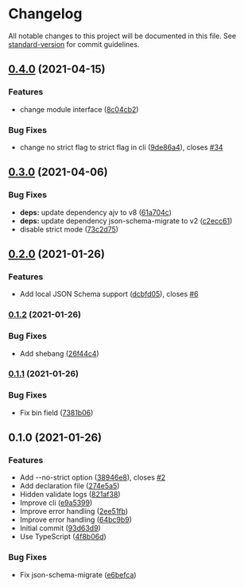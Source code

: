 # Changelog

All notable changes to this project will be documented in this file. See [standard-version](https://github.com/conventional-changelog/standard-version) for commit guidelines.

## [0.4.0](https://github.com/stardust-configs/json-schema-validator/compare/v0.3.0...v0.4.0) (2021-04-15)


### Features

* change module interface ([8c04cb2](https://github.com/stardust-configs/json-schema-validator/commit/8c04cb20af6cdb4d895c49bb4e4bd30ef63e2aa4))


### Bug Fixes

* change no strict flag to strict flag in cli ([9de86a4](https://github.com/stardust-configs/json-schema-validator/commit/9de86a45d8e3d6dece9aeeac48c21fcc4a810721)), closes [#34](https://github.com/stardust-configs/json-schema-validator/issues/34)

## [0.3.0](https://github.com/stardust-configs/json-schema-validator/compare/v0.2.0...v0.3.0) (2021-04-06)


### Bug Fixes

* **deps:** update dependency ajv to v8 ([61a704c](https://github.com/stardust-configs/json-schema-validator/commit/61a704ca6bb63699818dd8fb094a846438f22951))
* **deps:** update dependency json-schema-migrate to v2 ([c2ecc61](https://github.com/stardust-configs/json-schema-validator/commit/c2ecc61d991453c26f766b8f1ac3f1662e393793))
* disable strict mode ([73c2d75](https://github.com/stardust-configs/json-schema-validator/commit/73c2d75907c43840b08063a99b0f86dff991249d))

## [0.2.0](https://github.com/stardust-configs/json-schema-validator/compare/v0.1.2...v0.2.0) (2021-01-26)


### Features

* Add local JSON Schema support ([dcbfd05](https://github.com/stardust-configs/json-schema-validator/commit/dcbfd055798dd65725d4d9e61a5f95c4517d9401)), closes [#6](https://github.com/stardust-configs/json-schema-validator/issues/6)

### [0.1.2](https://github.com/stardust-configs/json-schema-validator/compare/v0.1.1...v0.1.2) (2021-01-26)


### Bug Fixes

* Add shebang ([26f44c4](https://github.com/stardust-configs/json-schema-validator/commit/26f44c49a61015b4a0f6a97412026f21e099df98))

### [0.1.1](https://github.com/stardust-configs/json-schema-validator/compare/v0.1.0...v0.1.1) (2021-01-26)


### Bug Fixes

* Fix bin field ([7381b06](https://github.com/stardust-configs/json-schema-validator/commit/7381b06644b6df7b7e85de97b272f0f0b2d794e0))

## 0.1.0 (2021-01-26)


### Features

* Add --no-strict option ([38946e8](https://github.com/stardust-configs/json-schema-validator/commit/38946e8b9ff67c985fa6570d5aebcf77855a7c44)), closes [#2](https://github.com/stardust-configs/json-schema-validator/issues/2)
* Add declaration file ([274e5a5](https://github.com/stardust-configs/json-schema-validator/commit/274e5a581be762f5e7b66283356c50e13f5dbc20))
* Hidden validate logs ([821af38](https://github.com/stardust-configs/json-schema-validator/commit/821af38c3fc35c903305d6886049024fa96ef476))
* Improve cli ([e9a5399](https://github.com/stardust-configs/json-schema-validator/commit/e9a5399266e4fef549f0a2f3db7d284395ebd38d))
* Improve error handling ([2ee51fb](https://github.com/stardust-configs/json-schema-validator/commit/2ee51fb5be56b45e90e72b7f5e6fea5b2dc1aad1))
* Improve error handling ([64bc9b9](https://github.com/stardust-configs/json-schema-validator/commit/64bc9b9a7c1763208437ee048dfb056e05be3dd4))
* Initial commit ([93d63d9](https://github.com/stardust-configs/json-schema-validator/commit/93d63d916118b55277371967ca2004c55a2556ee))
* Use TypeScript ([4f8b06d](https://github.com/stardust-configs/json-schema-validator/commit/4f8b06dc6363508e052ecc37d770bb206e006dbc))


### Bug Fixes

* Fix json-schema-migrate ([e6befca](https://github.com/stardust-configs/json-schema-validator/commit/e6befcaa68521b4e28fdb1bf9ff37af15452b52f))

